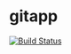 # gitapp
[![Build Status](https://dev.azure.com/sharathmadasu/AgileProject/_apis/build/status%2FDevops8045.gitapp?branchName=master)](https://dev.azure.com/sharathmadasu/AgileProject/_build/latest?definitionId=4&branchName=master)
